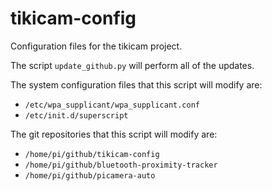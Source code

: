# tikicam-config
Configuration files for the tikicam project.

The script `update_github.py` will perform all of the updates. 

The system configuration files that this script will modify are:

* `/etc/wpa_supplicant/wpa_supplicant.conf`
* `/etc/init.d/superscript`

The git repositories that this script will modify are:

* `/home/pi/github/tikicam-config`
* `/home/pi/github/bluetooth-proximity-tracker`
* `/home/pi/github/picamera-auto`

